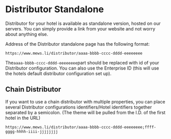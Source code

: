 # Distributor Standalone

Distributor for your hotel is available as standalone version, hosted on our servers. You can simply provide a link from your website and not worry about anything else.

Address of the Distributor standalone page has the following format:

```text
https://www.mews.li/distributor/aaaa-bbbb-cccc-dddd-eeeeeeee
```

The`aaaa-bbbb-cccc-dddd-eeeeeeee`part should be replaced with id of your Distributor configuration. You can also use the Enterprise ID \(this will use the hotels default distributor configuration set up\). 

## Chain Distributor <a id="chain-distributor"></a>

If you want to use a chain distributor with multiple properties, you can place several Distributor configurations identifiers/Hotel identifiers together separated by a semicolon. \(The theme will be pulled from the I.D. of the first hotel in the URL\)

```text
https://www.mews.li/distributor/aaaa-bbbb-cccc-dddd-eeeeeeee;ffff-gggg-hhhh-iiii-jjjjjjjj
```


